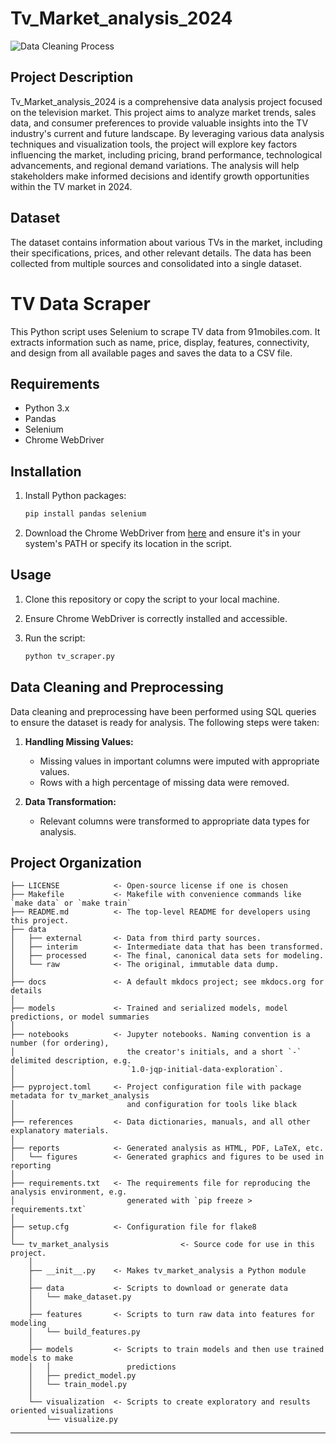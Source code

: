 
# Tv_Market_analysis_2024

![Data Cleaning Process](Desktop/2024/TV_Market_Analysis_2024/docs/images/Image_Robts_tv.webp)


## Project Description
Tv_Market_analysis_2024 is a comprehensive data analysis project focused on the television market. This project aims to analyze market trends, sales data, and consumer preferences to provide valuable insights into the TV industry's current and future landscape. By leveraging various data analysis techniques and visualization tools, the project will explore key factors influencing the market, including pricing, brand performance, technological advancements, and regional demand variations. The analysis will help stakeholders make informed decisions and identify growth opportunities within the TV market in 2024.

## Dataset

The dataset contains information about various TVs in the market, including their specifications, prices, and other relevant details. The data has been collected from multiple sources and consolidated into a single dataset.

# TV Data Scraper

This Python script uses Selenium to scrape TV data from 91mobiles.com. It extracts information such as name, price, display, features, connectivity, and design from all available pages and saves the data to a CSV file.

## Requirements

- Python 3.x
- Pandas
- Selenium
- Chrome WebDriver

## Installation

1. Install Python packages:
    ```sh
    pip install pandas selenium
    ```

2. Download the Chrome WebDriver from [here](https://sites.google.com/a/chromium.org/chromedriver/downloads) and ensure it's in your system's PATH or specify its location in the script.

## Usage

1. Clone this repository or copy the script to your local machine.
2. Ensure Chrome WebDriver is correctly installed and accessible.
3. Run the script:

    ```sh
    python tv_scraper.py
    ```


## Data Cleaning and Preprocessing

Data cleaning and preprocessing have been performed using SQL queries to ensure the dataset is ready for analysis. The following steps were taken:

1. **Handling Missing Values:**
   - Missing values in important columns were imputed with appropriate values.
   - Rows with a high percentage of missing data were removed.

2. **Data Transformation:**
   - Relevant columns were transformed to appropriate data types for analysis.


## Project Organization

```
├── LICENSE            <- Open-source license if one is chosen
├── Makefile           <- Makefile with convenience commands like `make data` or `make train`
├── README.md          <- The top-level README for developers using this project.
├── data
│   ├── external       <- Data from third party sources.
│   ├── interim        <- Intermediate data that has been transformed.
│   ├── processed      <- The final, canonical data sets for modeling.
│   └── raw            <- The original, immutable data dump.
│
├── docs               <- A default mkdocs project; see mkdocs.org for details
│
├── models             <- Trained and serialized models, model predictions, or model summaries
│
├── notebooks          <- Jupyter notebooks. Naming convention is a number (for ordering),
│                         the creator's initials, and a short `-` delimited description, e.g.
│                         `1.0-jqp-initial-data-exploration`.
│
├── pyproject.toml     <- Project configuration file with package metadata for tv_market_analysis
│                         and configuration for tools like black
│
├── references         <- Data dictionaries, manuals, and all other explanatory materials.
│
├── reports            <- Generated analysis as HTML, PDF, LaTeX, etc.
│   └── figures        <- Generated graphics and figures to be used in reporting
│
├── requirements.txt   <- The requirements file for reproducing the analysis environment, e.g.
│                         generated with `pip freeze > requirements.txt`
│
├── setup.cfg          <- Configuration file for flake8
│
└── tv_market_analysis                <- Source code for use in this project.
    │
    ├── __init__.py    <- Makes tv_market_analysis a Python module
    │
    ├── data           <- Scripts to download or generate data
    │   └── make_dataset.py
    │
    ├── features       <- Scripts to turn raw data into features for modeling
    │   └── build_features.py
    │
    ├── models         <- Scripts to train models and then use trained models to make
    │   │                 predictions
    │   ├── predict_model.py
    │   └── train_model.py
    │
    └── visualization  <- Scripts to create exploratory and results oriented visualizations
        └── visualize.py
```

--------

